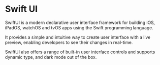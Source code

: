 # Swift UI

SwiftUI is a modern declarative user interface framework for building iOS, iPadOS, watchOS and tvOS apps using the Swift programming language.

It provides a simple and intuitive way to create user interface with a live preview, enabling developers to see their changes in real-time.

SwiftUI also offers a range of built-in user interface controls and supports dynamic type, and dark mode out of the box.
